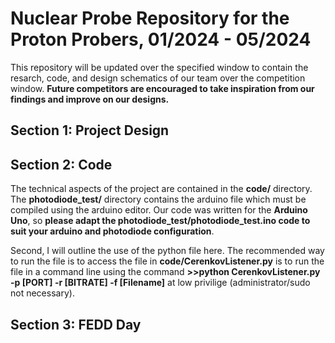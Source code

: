 # Nuclear Probe Repository for the Proton Probers, 01/2024 - 05/2024

This repository will be updated over the specified window to contain the resarch, code, and design schematics of our team over the competition window. **Future competitors are encouraged to take inspiration from our findings and improve on our designs.**

## Section 1: Project Design

## Section 2: Code

The technical aspects of the project are contained in the **code/** directory. The **photodiode_test/** directory contains the arduino file which must be compiled using the arduino editor. Our code was written for the **Arduino Uno**, so **please adapt the photodiode_test/photodiode_test.ino code to suit your arduino and photodiode configuration**.

Second, I will outline the use of the python file here. The recommended way to run the file is to access the file in **code/CerenkovListener.py** is to run the file in a command line using the command **>>python CerenkovListener.py -p [PORT] -r [BITRATE] -f [Filename]** at low privilige (administrator/sudo not necessary).

## Section 3: FEDD Day
